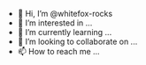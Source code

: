 - 👋 Hi, I’m @whitefox-rocks
- 👀 I’m interested in ...
- 🌱 I’m currently learning ...
- 💞️ I’m looking to collaborate on ...
- 📫 How to reach me ...

<!---
whitefox-rocks/whitefox-rocks is a ✨ special ✨ repository because its `README.md` (this file) appears on your GitHub profile.
You can click the Preview link to take a look at your changes.
--->

